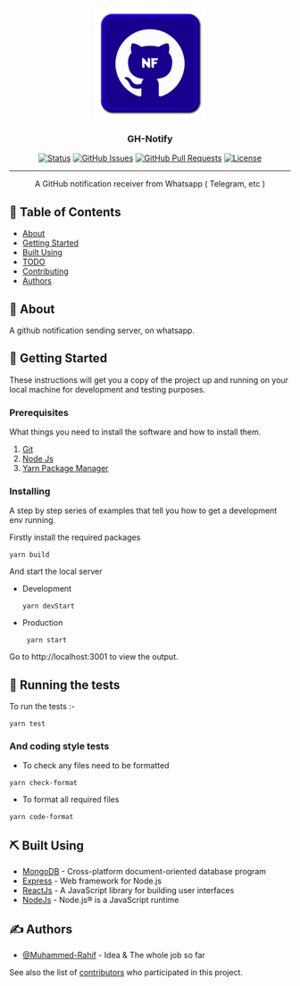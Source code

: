 <p align="center">
  <a href="https://github.com/Muhammed-Rahif/GH-Notify" rel="noopener">
 <img width=200px height=200px src="assets/logo/logo.png" alt="GH-Notify Logo"></a>
</p>

<h3 align="center">GH-Notify</h3>

<div align="center">

[![Status](https://img.shields.io/badge/status-active-success.svg)]()
[![GitHub Issues](https://img.shields.io/github/issues/Muhammed-Rahif/GH-Notify.svg)](https://github.com/Muhammed-Rahif/GH-Notify/issues)
[![GitHub Pull Requests](https://img.shields.io/github/issues-pr/Muhammed-Rahif/GH-Notify.svg)](https://github.com/Muhammed-Rahif/GH-Notify/pulls)
[![License](https://img.shields.io/badge/license-MIT-blue.svg)](/LICENSE)

</div>

---

<p align="center"> A GitHub notification receiver from Whatsapp ( Telegram, etc )
    <br> 
</p>

## 📝 Table of Contents

-   [About](#about)
-   [Getting Started](#getting_started)
-   [Built Using](#built_using)
-   [TODO](https://github.com/Muhammed-Rahif/GH-Notify/projects/1#column-16794943)
-   [Contributing](../CONTRIBUTING.md)
-   [Authors](#authors)

## 🧐 About <a name = "about"></a>

A github notification sending server, on whatsapp.

## 🏁 Getting Started <a name = "getting_started"></a>

These instructions will get you a copy of the project up and running on your local machine for development and testing purposes.

### Prerequisites

What things you need to install the software and how to install them.

1. [Git](https://git-scm.com/downloads)
1. [Node Js](https://nodejs.org/en/download/)
1. [Yarn Package Manager](https://yarnpkg.com/getting-started/install)

### Installing

A step by step series of examples that tell you how to get a development env running.

Firstly install the required packages

```
yarn build
```

And start the local server

-   Development
    ```
    yarn devStart
    ```
-   Production
    ```
     yarn start
    ```

Go to http://localhost:3001 to view the output.

## 🔧 Running the tests <a name = "tests"></a>

To run the tests :-

```
yarn test
```

### And coding style tests

-   To check any files need to be formatted

```
yarn check-format
```

-   To format all required files

```
yarn code-format
```

## ⛏️ Built Using <a name = "built_using"></a>

-   [MongoDB](https://www.mongodb.com/) - Cross-platform document-oriented database program
-   [Express](https://expressjs.com/) - Web framework for Node.js
-   [ReactJs](https://reactjs.org/) - A JavaScript library for building user interfaces
-   [NodeJs](https://nodejs.org/en/) - Node.js® is a JavaScript runtime

## ✍️ Authors <a name = "authors"></a>

-   [@Muhammed-Rahif](https://github.com/Muhammed-Rahif) - Idea & The whole job so far

See also the list of [contributors](https://github.com/Muhammed-Rahif/GH-Notify/contributors) who participated in this project.

